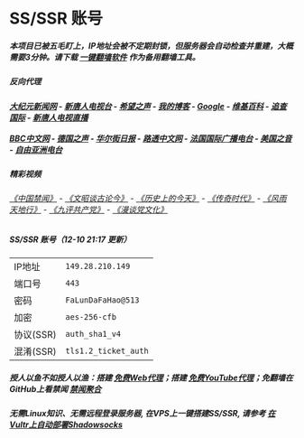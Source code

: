 # SS/SSR 账号 

##### 本项目已被五毛盯上，IP地址会被不定期封锁，但服务器会自动检查并重建，大概需要3分钟。请下载 [一键翻墙软件](https://github.com/gfw-breaker/nogfw/blob/master/README.md?a01) 作为备用翻墙工具。

##### 反向代理
#####  [大纪元新闻网](http://149.28.210.149:10080) - [新唐人电视台](http://149.28.210.149:8000) - [希望之声](http://149.28.210.149:8200) - [我的博客](http://149.28.210.149:10000/) - [Google](http://149.28.210.149:8888/search?q=425事件) - [维基百科](http://149.28.210.149:8100/wiki/喬高-麥塔斯調查報告) - [追查国际](http://149.28.210.149:10010) - [新唐人电视直播](http://149.28.210.149)<br/> <br/> [BBC中文网](http://149.28.210.149:9100/zhongwen/simp) - [德国之声](http://149.28.210.149:9200/zh/在线报导/s-9058?&zhongwen=simp) - [华尔街日报](http://149.28.210.149:9300) - [路透中文网](http://149.28.210.149:9500/) - [法国国际广播电台](http://149.28.210.149:9600/) - [美国之音](http://149.28.210.149:9700/)  - [自由亚洲电台](http://149.28.210.149:9800/) 

##### 精彩视频
###### [《中国禁闻》](https://github.com/gfw-breaker/ntdtv-news/blob/master/README.md?a01) - [《文昭谈古论今》](https://github.com/gfw-breaker/wenzhao/blob/master/README.md?a01) - [《历史上的今天》](https://github.com/gfw-breaker/today-in-history/blob/master/README.md?a01) - [《传奇时代》](http://149.28.210.149:10000/videos/legend/) - [《风雨天地行》](http://149.28.210.149:10000/videos/fytdx/) - [《九评共产党》](http://149.28.210.149:10000/videos/jiuping/) - [《漫谈党文化》](http://149.28.210.149:10000/videos/mtdwh/) 

##### SS/SSR 账号（12-10 21:17 更新）
|||
|-|-|
|IP地址|`149.28.210.149`|
|端口号|`443` |
|密码|`FaLunDaFaHao@513`|  
|加密|`aes-256-cfb`|
|协议(SSR) |`auth_sha1_v4`|  
|混淆(SSR) |`tls1.2_ticket_auth`|  

##### 授人以鱼不如授人以渔：搭建 [免费Web代理](https://github.com/no-gfw/heroku-node-proxy#--end--)；搭建 [免费YouTube代理](https://github.com/gfw-breaker/you2php-heroku#--end--)；免翻墙在GitHub上看禁闻 [禁闻聚合](https://github.com/gfw-breaker/banned-news/blob/master/README.md?a01)

##### 无需Linux知识、无需远程登录服务器, 在VPS上一键搭建SS/SSR, 请参考 [在Vultr上自动部署Shadowsocks](https://gfw-breaker.win/vultr%e9%83%a8%e7%bd%b2ss/) 
